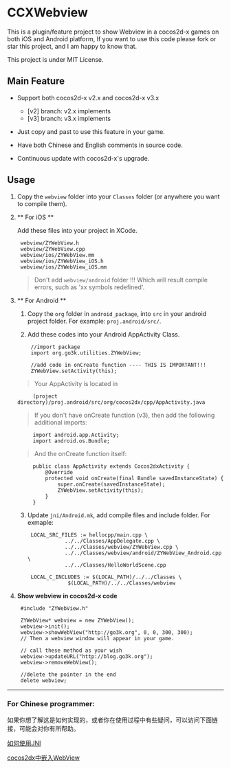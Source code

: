 CCXWebview
==========

This is a plugin/feature project to show Webview in a cocos2d-x games on both iOS and Android platform, If you want to use this code please fork or star this project, and I am happy to know that.

This project is under MIT License.

## Main Feature

* Support both cocos2d-x v2.x and cocos2d-x v3.x

	* [v2] branch: v2.x implements
	* [v3] branch: v3.x implements

* Just copy and past to use this feature in your game.
* Have both Chinese and English comments in source code.
* Continuous update with cocos2d-x's upgrade.


## Usage

1. Copy the `webview` folder into your `Classes` folder (or anywhere you want to compile them).

2. ** For iOS ** 

	Add these files into your project in XCode.
	
		webview/ZYWebView.h
		webview/ZYWebView.cpp
		webview/ios/ZYWebView.mm
		webview/ios/ZYWebView_iOS.h
		webview/ios/ZYWebView_iOS.mm

	> Don't add `webview/android` folder !!! Which will result compile errors, such as 'xx symbols redefined'.

3. ** For Android ** 

	1. Copy the `org` folder in `android_package`, into `src` in your android project folder. For example: `proj.android/src/`.
	
	2. Add these codes into your Android AppActivity Class.

			//import package
			import org.go3k.utilities.ZYWebView;

			//add code in onCreate function ---- THIS IS IMPORTANT!!!
			ZYWebView.setActivity(this);
			
	> Your AppActivity is located in

	        (project directory)/proj.android/src/org/cocos2dx/cpp/AppActivity.java
	
	> If you don't have onCreate function (v3), then add the following additional imports:

			import android.app.Activity;
			import android.os.Bundle;

	> And the onCreate function itself:

			public class AppActivity extends Cocos2dxActivity {
				@Override
    			protected void onCreate(final Bundle savedInstanceState) {
        			super.onCreate(savedInstanceState);
					ZYWebView.setActivity(this);
    			}
			}

	3. Update `jni/Android.mk`, add compile files and include folder. For exmaple:
	
			LOCAL_SRC_FILES := hellocpp/main.cpp \
	                   ../../Classes/AppDelegate.cpp \
	                   ../../Classes/webview/ZYWebView.cpp \
	                   ../../Classes/webview/android/ZYWebView_Android.cpp \
	                   ../../Classes/HelloWorldScene.cpp
	
			LOCAL_C_INCLUDES := $(LOCAL_PATH)/../../Classes \
						$(LOCAL_PATH)/../../Classes/webview


4. **Show webview in cocos2d-x code**


		#include "ZYWebView.h"
		
		ZYWebView* webview = new ZYWebView();
		webview->init();
		webview->showWebView("http://go3k.org", 0, 0, 300, 300);
		// Then a webview window will appear in your game.
		
		// call these method as your wish
		webview->updateURL("http://blog.go3k.org");
		webview->removeWebView();

		//delete the pointer in the end
		delete webview;
		
---
### For Chinese programmer:

如果你想了解这是如何实现的，或者你在使用过程中有些疑问，可以访问下面链接，可能会对你有所帮助。

[如何使用JNI](http://blog.go3k.org/jni0/)

[cocos2dx中嵌入WebView](http://blog.go3k.org/cocos2dx-add-webview/)
